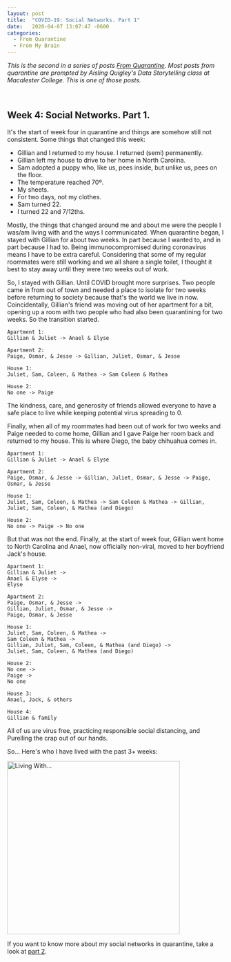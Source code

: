 ```yaml
---
layout: post
title:  "COVID-19: Social Networks. Part 1"
date:   2020-04-07 13:07:47 -0600
categories: 
  - From Quarantine
  - From My Brain
---
```


*This is the second in a series of posts [From Quarantine](https://julietkelson.github.io/projects/).  Most posts from quarantine are prompted by Aisling Quigley's Data Storytelling class at Macalester College.  This is one of those posts.*

<br/>

## Week 4: Social Networks. Part 1.
It's the start of week four in quarantine and things are somehow still not consistent.
Some things that changed this week:

- Gillian and I returned to my house.  I returned (semi) permanently.
- Gillian left my house to drive to her home in North Carolina.
- Sam adopted a puppy who, like us, pees inside, but unlike us, pees on the floor.
- The temperature reached 70º.
- My sheets.
- For two days, not my clothes.
- Sam turned 22.
- I turned 22 and 7/12ths.

Mostly, the things that changed around me and about me were the people I was/am living with and the ways I communicated. When quarantine began, I stayed with Gillian for about two weeks.  In part because I wanted to, and in part because I had to.  Being immunocompromised during coronavirus means I have to be extra careful. Considering that some of my regular roommates were still working and we all share a single toilet, I thought it best to stay away until they were two weeks out of work.

So, I stayed with Gillian. Until COVID brought more surprises. Two people came in from out of town and needed a place to isolate for two weeks before returning to society because that's the world we live in now. Coincidentally, Gillian's friend was moving out of her apartment for a bit, opening up a room with two people who had also been quarantining for two weeks. So the transition started.

```
Apartment 1:
Gillian & Juliet -> Anael & Elyse

Apartment 2:
Paige, Osmar, & Jesse -> Gillian, Juliet, Osmar, & Jesse

House 1:
Juliet, Sam, Coleen, & Mathea -> Sam Coleen & Mathea

House 2:
No one -> Paige
```

The kindness, care, and generosity of friends allowed everyone to have a safe place to live while keeping potential virus spreading to 0.  

Finally, when all of my roommates had been out of work for two weeks and Paige needed to come home, Gillian and I gave Paige her room back and returned to my house.  This is where Diego, the baby chihuahua comes in.

```
Apartment 1:
Gillian & Juliet -> Anael & Elyse

Apartment 2:
Paige, Osmar, & Jesse -> Gillian, Juliet, Osmar, & Jesse -> Paige, Osmar, & Jesse

House 1:
Juliet, Sam, Coleen, & Mathea -> Sam Coleen & Mathea -> Gillian, Juliet, Sam, Coleen, & Mathea (and Diego)

House 2:
No one -> Paige -> No one
```

But that was not the end. Finally, at the start of week four, Gillian went home to North Carolina and Anael, now officially non-viral, moved to her boyfriend Jack's house.

```
Apartment 1:
Gillian & Juliet -> 
Anael & Elyse -> 
Elyse

Apartment 2:
Paige, Osmar, & Jesse -> 
Gillian, Juliet, Osmar, & Jesse -> 
Paige, Osmar, & Jesse

House 1:
Juliet, Sam, Coleen, & Mathea -> 
Sam Coleen & Mathea -> 
Gillian, Juliet, Sam, Coleen, & Mathea (and Diego) -> 
Juliet, Sam, Coleen, & Mathea (and Diego)

House 2:
No one -> 
Paige -> 
No one

House 3:
Anael, Jack, & others

House 4:
Gillian & family
```

All of us are virus free, practicing responsible social distancing, and Purelling the crap out of our hands.

So... Here's who I have lived with the past 3+ weeks:

<img src="/assets/images/LivingWith.jpg" alt="Living With..." width="400"/>

If you want to know more about my social networks in quarantine, take a look at [part 2]().